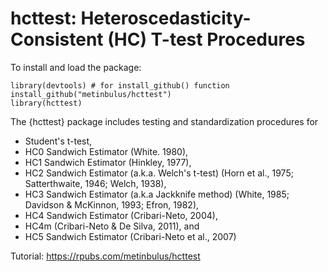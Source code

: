 # hcttest: Heteroscedasticity-Consistent (HC) T-test Procedures

To install and load the package: 

```{r, eval = FALSE}
library(devtools) # for install_github() function
install_github("metinbulus/hcttest")
library(hcttest)
```

The {hcttest} package includes testing and standardization procedures for 
- Student's t-test,
- HC0 Sandwich Estimator (White. 1980),
- HC1 Sandwich Estimator (Hinkley, 1977),
- HC2 Sandwich Estimator (a.k.a. Welch's t-test) (Horn et al., 1975; Satterthwaite, 1946; Welch, 1938),
- HC3 Sandwich Estimator (a.k.a Jackknife method) (White, 1985; Davidson & McKinnon, 1993; Efron, 1982),
- HC4 Sandwich Estimator (Cribari-Neto, 2004),
- HC4m (Cribari-Neto & De Silva, 2011), and
- HC5 Sandwich Estimator (Cribari-Neto et al., 2007)

Tutorial: https://rpubs.com/metinbulus/hcttest
